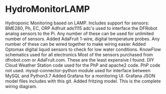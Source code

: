 # HydroMonitorLAMP
Hydroponic Monitoring based on LAMP. Includes support for sensors: BME280, Ph, EC, ORP
Adfruit ads1115 adc's used to interface the DFRobot analog sensors to the Pi. Any number of these can be used for unlimited number of sensors.
Added AdaFruit 1-wire, digital temperature probes. Any number of these can be wired together to make wiring easier
Added Optomax digital liquid sensors to check for low water conditions.
KnowFlow schematics used for all electronics
Most of the sensors purchased from dfrobot.com or AdaFruit.com. These are the least expensive I found.
DIY Cloud Weather Station code used for the PhP and apache2 code. PhP code not used.
mysql-connector-python module used for interface between MySQL and Python3.7
Added Grafana for a monitoring UI. Grafana JSON model files includes with this git.
Added fritzing model. This is the complete wiring diagram.
